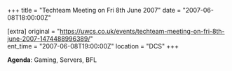 +++
title = "Techteam Meeting on Fri 8th June 2007"
date = "2007-06-08T18:00:00Z"

[extra]
original = "https://uwcs.co.uk/events/techteam-meeting-on-fri-8th-june-2007-1474488996389/"    
ent_time = "2007-06-08T19:00:00Z"
location = "DCS"
+++

**Agenda**: Gaming, Servers, BFL

